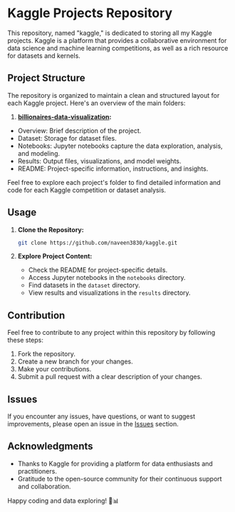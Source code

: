 # Kaggle Projects Repository

This repository, named "kaggle," is dedicated to storing all my Kaggle projects. Kaggle is a platform that provides a collaborative environment for data science and machine learning competitions, as well as a rich resource for datasets and kernels.

## Project Structure

The repository is organized to maintain a clean and structured layout for each Kaggle project. Here's an overview of the main folders:

  1) **[billionaires-data-visualization](billionaires-data-visualization.ipynb/):**
  - Overview: Brief description of the project.
  - Dataset: Storage for dataset files.
  - Notebooks: Jupyter notebooks capture the data exploration, analysis, and modeling.
  - Results: Output files, visualizations, and model weights.
  - README: Project-specific information, instructions, and insights.

Feel free to explore each project's folder to find detailed information and code for each Kaggle competition or dataset analysis.

## Usage

1. **Clone the Repository:**
   ```bash
   git clone https://github.com/naveen3830/kaggle.git
   ```

2. **Explore Project Content:**
   - Check the README for project-specific details.
   - Access Jupyter notebooks in the `notebooks` directory.
   - Find datasets in the `dataset` directory.
   - View results and visualizations in the `results` directory.

## Contribution

Feel free to contribute to any project within this repository by following these steps:

1. Fork the repository.
2. Create a new branch for your changes.
3. Make your contributions.
4. Submit a pull request with a clear description of your changes.

## Issues

If you encounter any issues, have questions, or want to suggest improvements, please open an issue in the [Issues](https://github.com/naveen3830/kaggle/issues) section.

## Acknowledgments

- Thanks to Kaggle for providing a platform for data enthusiasts and practitioners.
- Gratitude to the open-source community for their continuous support and collaboration.

Happy coding and data exploring! 🚀📊
